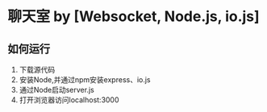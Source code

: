 聊天室 by [Websocket, Node.js, io.js]
===
如何运行
---
1. 下载源代码
2. 安装Node,并通过npm安装express、io.js
3. 通过Node启动server.js
4. 打开浏览器访问localhost:3000